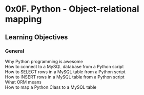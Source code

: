 <h1>0x0F. Python - Object-relational mapping</h1>
<h2>Learning Objectives</h2>

<h3>General</h3>
<p>Why Python programming is awesome<br />How to connect to a MySQL database from a Python script<br />How to SELECT rows in a MySQL table from a Python script<br />How to INSERT rows in a MySQL table from a Python script<br />What ORM means<br />How to map a Python Class to a MySQL table<br /></p>
